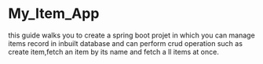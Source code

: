 # My_Item_App
this guide walks you to create a spring boot projet in which you can manage items record in inbuilt database and can perform crud operation such as create item,fetch an item by its name and fetch a ll items at once. 
